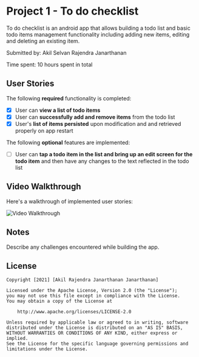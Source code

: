 # Project 1 - To do checklist

To do checklist is an android app that allows building a todo list and basic todo items management functionality including adding new items, editing and deleting an existing item.

Submitted by: Akil Selvan Rajendra Janarthanan

Time spent: 10 hours spent in total

## User Stories

The following **required** functionality is completed:

* [x] User can **view a list of todo items**
* [x] User can **successfully add and remove items** from the todo list
* [x] User's **list of items persisted** upon modification and and retrieved properly on app restart

The following **optional** features are implemented:

* [ ] User can **tap a todo item in the list and bring up an edit screen for the todo item** and then have any changes to the text reflected in the todo list

## Video Walkthrough

Here's a walkthrough of implemented user stories:

<img src='gif.gif' title='Video Walkthrough' width='' alt='Video Walkthrough' />


## Notes

Describe any challenges encountered while building the app.

## License

    Copyright [2021] [Akil Rajendra Janarthanan Janarthanan]

    Licensed under the Apache License, Version 2.0 (the "License");
    you may not use this file except in compliance with the License.
    You may obtain a copy of the License at

        http://www.apache.org/licenses/LICENSE-2.0

    Unless required by applicable law or agreed to in writing, software
    distributed under the License is distributed on an "AS IS" BASIS,
    WITHOUT WARRANTIES OR CONDITIONS OF ANY KIND, either express or implied.
    See the License for the specific language governing permissions and
    limitations under the License.